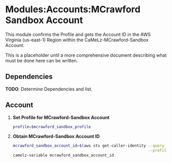 # Modules:Accounts:MCrawford Sandbox Account

This module confirms the Profile and gets the Account ID in the AWS Virginia (us-east-1) Region within the
CaMeLz-MCrawford-Sandbox Account.

This is a placeholder until a more comprehensive document describing what must be done here can be written.

## Dependencies

**TODO**: Determine Dependencies and list.

## Account

1. **Set Profile for MCrawford-Sandbox Account**

    ```bash
    profile=$mcrawford_sandbox_profile
    ```

1.  **Obtain MCrawford-Sandbox Account ID**

    ```bash
    mcrawford_sandbox_account_id=$(aws sts get-caller-identity --query 'Account' \
                                                               --profile $profile --region us-east-1 --output text)
    camelz-variable mcrawford_sandbox_account_id
    ```
